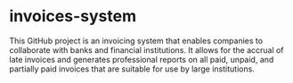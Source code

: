 # invoices-system
This GitHub project is an invoicing system that enables companies to collaborate with banks and financial institutions. It allows for the accrual of late invoices and generates professional reports on all paid, unpaid, and partially paid invoices that are suitable for use by large institutions.
